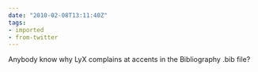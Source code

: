 ```yaml
---
date: "2010-02-08T13:11:40Z"
tags:
- imported
- from-twitter
---
```

Anybody know why LyX complains at accents in the Bibliography .bib file?
